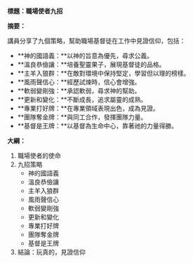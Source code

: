 **標題：職場使者九招**

**摘要：**

講員分享了九個策略，幫助職場基督徒在工作中見證信仰，包括：

* **神的國語義：**以神的旨意為優先，尋求公義。
* **溫良恭儉讓：**培養聖靈果子，展現基督徒的品格。
* **主羊入狼群：**在敵對環境中保持堅定，學習但以理的榜樣。
* **風雨聲信心：**經歷試煉時，信心會增強。
* **軟弱變剛強：**承認軟弱，尋求神的幫助。
* **更新和變化：**不斷成長，追求屬靈的成熟。
* **專業打好牌：**在專業領域表現出色，成為見證。
* **團隊奪金牌：**與同工合作，發揮團隊力量。
* **基督是王牌：**以基督為生命中心，靠著祂的力量得勝。

**大綱：**

1. 職場使者的使命
2. 九招策略
    * 神的國語義
    * 溫良恭儉讓
    * 主羊入狼群
    * 風雨聲信心
    * 軟弱變剛強
    * 更新和變化
    * 專業打好牌
    * 團隊奪金牌
    * 基督是王牌
3. 結論：玩真的，見證信仰